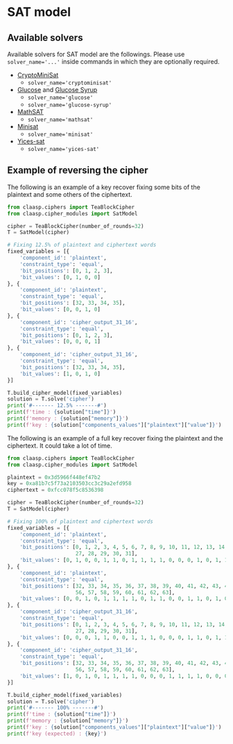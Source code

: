 # SAT model

## Available solvers

Available solvers for SAT model are the followings. Please use
`solver_name='...'` inside commands in which they are optionally
required.

- [CryptoMiniSat](https://github.com/msoos/cryptominisat)
  + `solver_name='cryptominisat'`
- [Glucose](https://www.labri.fr/perso/lsimon/glucose/) and
  [Glucose Syrup](https://www.labri.fr/perso/lsimon/glucose/)
  + `solver_name='glucose'` 
  + `solver_name='glucose-syrup'`
- [MathSAT](https://mathsat.fbk.eu/)
  + `solver_name='mathsat'`
- [Minisat](https://github.com/niklasso/minisat)
  + `solver_name='minisat'`
- [Yices-sat](https://yices.csl.sri.com/)
  + `solver_name='yices-sat'`

## Example of reversing the cipher

The following is an example of a key recover fixing some bits of the plaintext
and some others of the ciphertext.

```python
from claasp.ciphers import TeaBlockCipher
from claasp.cipher_modules import SatModel

cipher = TeaBlockCipher(number_of_rounds=32)
T = SatModel(cipher)

# Fixing 12.5% of plaintext and ciphertext words
fixed_variables = [{
    'component_id': 'plaintext',
    'constraint_type': 'equal',
    'bit_positions': [0, 1, 2, 3],
    'bit_values': [0, 1, 0, 0]
}, {
    'component_id': 'plaintext',
    'constraint_type': 'equal',
    'bit_positions': [32, 33, 34, 35],
    'bit_values': [0, 0, 1, 0]
}, {
    'component_id': 'cipher_output_31_16',
    'constraint_type': 'equal',
    'bit_positions': [0, 1, 2, 3],
    'bit_values': [0, 0, 0, 1]
}, {
    'component_id': 'cipher_output_31_16',
    'constraint_type': 'equal',
    'bit_positions': [32, 33, 34, 35],
    'bit_values': [1, 0, 1, 0]
}]

T.build_cipher_model(fixed_variables)
solution = T.solve('cipher')
print('#------- 12.5% -------#')
print(f'time : {solution["time"]}')
print(f'memory : {solution["memory"]}')
print(f'key : {solution["components_values"]["plaintext"]["value"]}')
```

The following is an example of a full key recover fixing the plaintext and the
ciphertext. It could take a lot of time.

```python
from claasp.ciphers import TeaBlockCipher
from claasp.cipher_modules import SatModel

plaintext = 0x3d5966f448ef47b2
key = 0xa81b7c5f73a2103503cc3c29a2efd958
ciphertext = 0xfcc078f5c8536398

cipher = TeaBlockCipher(number_of_rounds=32)
T = SatModel(cipher)

# Fixing 100% of plaintext and ciphertext words
fixed_variables = [{
    'component_id': 'plaintext',
    'constraint_type': 'equal',
    'bit_positions': [0, 1, 2, 3, 4, 5, 6, 7, 8, 9, 10, 11, 12, 13, 14, 15, 16, 17, 18, 19, 20, 21, 22, 23, 24, 25, 26,
                      27, 28, 29, 30, 31],
    'bit_values': [0, 1, 0, 0, 1, 1, 0, 1, 1, 1, 1, 0, 0, 0, 1, 0, 1, 1, 1, 1, 0, 1, 1, 1, 0, 0, 0, 1, 0, 0, 1, 0]
}, {
    'component_id': 'plaintext',
    'constraint_type': 'equal',
    'bit_positions': [32, 33, 34, 35, 36, 37, 38, 39, 40, 41, 42, 43, 44, 45, 46, 47, 48, 49, 50, 51, 52, 53, 54, 55,
                      56, 57, 58, 59, 60, 61, 62, 63],
    'bit_values': [0, 0, 1, 0, 1, 1, 1, 1, 0, 1, 1, 0, 0, 1, 1, 0, 1, 0, 0, 1, 1, 0, 1, 0, 1, 0, 1, 1, 1, 1, 0, 0]
}, {
    'component_id': 'cipher_output_31_16',
    'constraint_type': 'equal',
    'bit_positions': [0, 1, 2, 3, 4, 5, 6, 7, 8, 9, 10, 11, 12, 13, 14, 15, 16, 17, 18, 19, 20, 21, 22, 23, 24, 25, 26,
                      27, 28, 29, 30, 31],
    'bit_values': [0, 0, 0, 1, 1, 0, 0, 1, 1, 1, 0, 0, 0, 1, 1, 0, 1, 1, 0, 0, 1, 0, 1, 0, 0, 0, 0, 1, 0, 0, 1, 1]
}, {
    'component_id': 'cipher_output_31_16',
    'constraint_type': 'equal',
    'bit_positions': [32, 33, 34, 35, 36, 37, 38, 39, 40, 41, 42, 43, 44, 45, 46, 47, 48, 49, 50, 51, 52, 53, 54, 55,
                      56, 57, 58, 59, 60, 61, 62, 63],
    'bit_values': [1, 0, 1, 0, 1, 1, 1, 1, 0, 0, 0, 1, 1, 1, 1, 0, 0, 0, 0, 0, 0, 0, 1, 1, 0, 0, 1, 1, 1, 1, 1, 1]
}]

T.build_cipher_model(fixed_variables)
solution = T.solve('cipher')
print('#------- 100% -------#')
print(f'time : {solution["time"]}')
print(f'memory : {solution["memory"]}')
print(f'key : {solution["components_values"]["plaintext"]["value"]}')
print(f'key (expected) : {key}')
```

